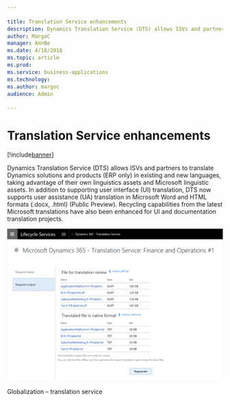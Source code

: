 ```yaml
---

title: Translation Service enhancements
description: Dynamics Translation Service (DTS) allows ISVs and partners to translate Dynamics solutions and products (ERP only) in existing and new languages, taking advantage of their own linguistics assets and Microsoft linguistic assets.
author: MargoC
manager: AnnBe
ms.date: 4/18/2018
ms.topic: article
ms.prod: 
ms.service: business-applications
ms.technology: 
ms.author: margoc
audience: Admin

---
```

#  Translation Service enhancements




[!include[banner](../../../includes/banner.md)]

Dynamics Translation Service (DTS) allows ISVs and partners to translate
Dynamics solutions and products (ERP only) in existing and new languages, taking
advantage of their own linguistics assets and Microsoft linguistic assets. In
addition to supporting user interface (UI) translation, DTS now supports user
assistance (UA) translation in Microsoft Word and HTML formats (.docx, .html)
(Public Preview). Recycling capabilities from the latest Microsoft translations
have also been enhanced for UI and documentation translation projects.

![A screenshot showing the Translation service](media/translation-service-enhancements-1.png "A screenshot showing the Translation service")
<!-- FO_translation_service_A.png -->


Globalization – translation service
